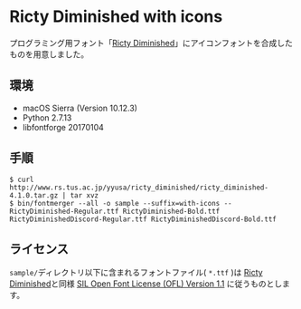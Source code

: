 # Ricty Diminished with icons

プログラミング用フォント「[Ricty Diminished](http://www.rs.tus.ac.jp/yyusa/ricty_diminished.html)」にアイコンフォントを合成したものを用意しました。


## 環境

- macOS Sierra (Version 10.12.3)
- Python 2.7.13
- libfontforge 20170104

## 手順

```
$ curl http://www.rs.tus.ac.jp/yyusa/ricty_diminished/ricty_diminished-4.1.0.tar.gz | tar xvz
$ bin/fontmerger --all -o sample --suffix=with-icons -- RictyDiminished-Regular.ttf RictyDiminished-Bold.ttf RictyDiminishedDiscord-Regular.ttf RictyDiminishedDiscord-Bold.ttf
```

## ライセンス

`sample/`ディレクトリ以下に含まれるフォントファイル( `*.ttf` )は [Ricty Diminished](http://www.rs.tus.ac.jp/yyusa/ricty_diminished.html)と同様 [SIL Open Font License (OFL) Version 1.1](http://scripts.sil.org/cms/scripts/page.php?site_id=nrsi&id=ofl) に従うものとします。
